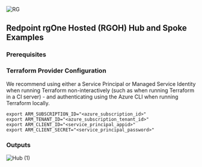 ![RG](https://user-images.githubusercontent.com/42842390/158004336-60f07c05-7e5d-420e-87a6-22c5ac206fb6.jpg)
## Redpoint rgOne Hosted (RGOH) Hub and Spoke Examples

### Prerequisites

  ### Terraform Provider Configuration
We recommend using either a Service Principal or Managed Service Identity when running Terraform non-interactively (such as when running Terraform in a CI server) - and authenticating using the Azure CLI when running Terraform locally.
```
export ARM_SUBSCRIPTION_ID="<azure_subscription_id>"
export ARM_TENANT_ID="<azure_subscription_tenant_id>"
export ARM_CLIENT_ID="<service_principal_appid>"
export ARM_CLIENT_SECRET="<service_principal_password>"
```
### Outputs
![Hub (1)](https://user-images.githubusercontent.com/42842390/201029461-7359695b-b305-478c-8ef6-db67820d2dae.png)

